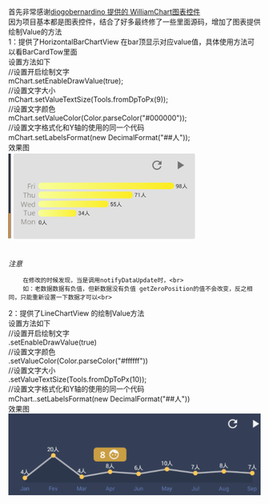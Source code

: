 首先非常感谢[diogobernardino 提供的 WilliamChart图表控件](https://github.com/diogobernardino/WilliamChart)<br>
因为项目基本都是图表控件，结合了好多最终修了一些里面源码，增加了图表提供绘制Value的方法<br>
1：提供了HorizontalBarChartView 在bar顶显示对应value值，具体使用方法可以看BarCardTow里面<br>
        设置方法如下<br>
                  //设置开启绘制文字<br>
                     mChart.setEnableDrawValue(true);<br>
                  //设置文字大小<br>
                     mChart.setValueTextSize(Tools.fromDpToPx(9));<br>
                  //设置文字颜色<br>
                     mChart.setValueColor(Color.parseColor("#000000"));<br>
                 //设置文字格式化和Y轴的使用的同一个代码<br>
                     mChart.setLabelsFormat(new DecimalFormat("##人"));<br>
        效果图<br>
                ![image](https://github.com/online2/wilianChartShowValue/blob/master/mobile/src/main/res/drawable-xhdpi/horbar_icon.png) <br><br>      
        *注意* <br>
        
        在修改的时候发现，当是调用notifyDataUpdate时，<br>
        如：老数据数据有负值，但新数据没有负值 getZeroPosition的值不会改变，反之相同，只能重新设置一下数据才可以<br>
        

2：提供了LineChartView 的绘制Value方法 <br>
        设置方法如下 <br>
                       //设置开启绘制文字<br>
                         .setEnableDrawValue(true) <br>
                      //设置文字颜色<br>
                         .setValueColor(Color.parseColor("#ffffff"))<br>
                      //设置文字大小<br>
                         .setValueTextSize(Tools.fromDpToPx(10)); <br>
                       //设置文字格式化和Y轴的使用的同一个代码<br>
                         mChart..setLabelsFormat(new DecimalFormat("##人"))<br>
        效果图<br>
               ![image](https://github.com/online2/wilianChartShowValue/blob/master/mobile/src/main/res/drawable-xhdpi/linbar_icon.png) <br><br>
       
    
    